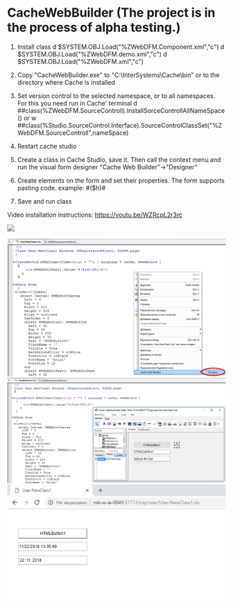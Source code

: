 # CacheWebBuilder (The project is in the process of alpha testing.)
<!--http://embedyoutube.org/-->
1) Install class
   d $SYSTEM.OBJ.Load("%ZWebDFM.Component.xml","c")
   d $SYSTEM.OBJ.Load("%ZWebDFM.demo.xml","c")
   d $SYSTEM.OBJ.Load("%ZWebDFM.xml","c")

2) Copy "CacheWebBuilder.exe" to "C:\InterSystems\Cache\bin\"  or to the directory where Cache is installed

3) Set version control to the selected namespace, or to all namespaces.
   For this you need run in Cache' terminal   d ##class(%ZWebDFM.SourceControll).InstallSorceControllAllNameSpace()   or w ##class(%Studio.SourceControl.Interface).SourceControlClassSet("%ZWebDFM.SourceControll",nameSpace)

4) Restart cache studio

5) Create a class in Cache Studio, save it. Then call the context menu and run the visual form designer "Cache Web Builder"->"Designer"

6) Create elements on the form and set their properties. The form supports pasting code. example: #($h)#

7) Save and run class

Video installation instructions: https://youtu.be/WZRcpL2r3rc

[![](http://img.youtube.com/vi/WZRcpL2r3rc/0.jpg)](http://www.youtube.com/watch?v=WZRcpL2r3rc "")

 <img src="https://github.com/MyasnikovIA/CacheWebBuilder/blob/master/CtxMenu.png?raw=true"/>
 <img src="https://github.com/MyasnikovIA/CacheWebBuilder/blob/master/ImgStud.png?raw=true"/>
 <img src="https://github.com/MyasnikovIA/CacheWebBuilder/blob/master/Res.png?raw=true"/>
 
